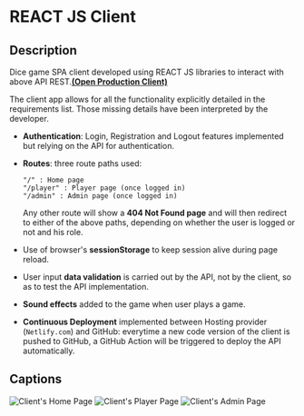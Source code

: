 # REACT JS Client
## Description
Dice game SPA client developed using REACT JS libraries to interact with above API REST.[**(Open Production Client)**](https://rolling-dices-cleint.netlify.app)

The client app allows for all the functionality explicitly detailed in the requirements list. Those missing details have been interpreted by the developer.

- **Authentication**: Login, Registration and Logout features implemented but relying on the API for authentication.
  
- **Routes**: three route paths used:
  
      "/" : Home page
      "/player" : Player page (once logged in)
      "/admin" : Admin page (once logged in)

  Any other route will show a **404 Not Found page** and will then redirect to either of the above paths, depending on whether the user is logged or not and his role.

- Use of browser's **sessionStorage** to keep session alive during page reload.
  
- User input **data validation** is carried out by the API, not by the client, so as to test the API implementation.

- **Sound effects** added to the game when user plays a game.

- **Continuous Deployment** implemented between Hosting provider (`Netlify.com`) and GitHub: everytime a new code version of the client is pushed to GitHub, a GitHub Action will be triggered to deploy the API automatically.

## Captions
![Client's Home Page](https://github.com/Edvenan/API-REST/assets/97369106/cc9124d8-607a-4d61-8571-8114815aaf2b)
![Client's Player Page](https://github.com/Edvenan/API-REST/assets/97369106/9eab754d-fcf9-486b-8fbe-7d48f2d4e8be)
![Client's Admin Page](https://github.com/Edvenan/API-REST/assets/97369106/668a393d-a845-454f-a2bf-528dffdd96e4)
